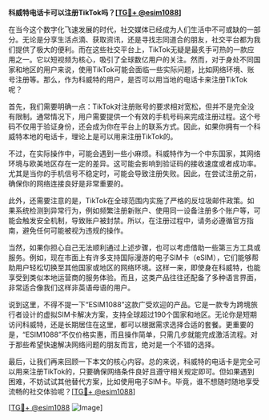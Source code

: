 **科威特电话卡可以注册TikTok吗？[[TG💪+ @esim1088](https://t.me/s/esim1088)]**

在当今这个数字化飞速发展的时代，社交媒体已经成为人们生活中不可或缺的一部分。无论是分享生活点滴、获取资讯，还是寻找志同道合的朋友，社交平台都为我们提供了极大的便利。而在这些社交平台上，TikTok无疑是最炙手可热的一款应用之一。它以短视频为核心，吸引了全球数亿用户的关注。然而，对于身处不同国家和地区的用户来说，使用TikTok可能会面临一些实际问题，比如网络环境、账号注册等。那么，作为科威特的用户，是否可以用当地的电话卡来注册TikTok呢？

首先，我们需要明确一点：TikTok对注册账号的要求相对宽松，但并不是完全没有限制。通常情况下，用户需要提供一个有效的手机号码来完成注册过程。这个号码不仅用于验证身份，还会成为你在平台上的联系方式。因此，如果你拥有一个科威特本地的电话卡，理论上是可以用来注册TikTok的。

不过，在实际操作中，可能会遇到一些小麻烦。科威特作为一个中东国家，其网络环境与欧美地区存在一定的差异。这可能会影响到验证码的接收速度或者成功率。尤其是当你的手机信号不稳定时，可能会导致注册失败。因此，在尝试注册之前，确保你的网络连接良好是非常重要的。

此外，还需要注意的是，TikTok在全球范围内实施了严格的反垃圾邮件政策。如果系统检测到异常行为，例如频繁注册新账户、使用同一设备注册多个账户等，可能会触发安全机制，导致账户被封禁。所以，在注册过程中，请务必遵循官方指南，避免任何可能被视为违规的操作。

当然，如果你担心自己无法顺利通过上述步骤，也可以考虑借助一些第三方工具或服务。例如，现在市面上有许多支持国际漫游的电子SIM卡（eSIM），它们能够帮助用户轻松切换至其他国家或地区的网络环境。这样一来，即使身在科威特，也能享受到类似本地运营商的服务体验。而且，这类产品往往还配备了多种语言界面，非常适合像我们这样非英语母语的用户。

说到这里，不得不提一下“ESIM1088”这款广受欢迎的产品。它是一款专为跨境旅行者设计的虚拟SIM卡解决方案，支持全球超过190个国家和地区。无论你是短期访问科威特，还是长期居住在这里，都可以根据需求选择合适的套餐。更重要的是，“ESIM1088”不仅价格实惠，而且操作简单，只需几步就能完成激活流程。对于那些希望快速解决网络问题的朋友而言，绝对是一个不错的选择。

最后，让我们再来回顾一下本文的核心内容。总的来说，科威特的电话卡是完全可以用来注册TikTok的，只要确保网络条件良好且遵守相关规定即可。但如果遇到困难，不妨试试其他替代方案，比如使用电子SIM卡。毕竟，谁不想随时随地享受流畅的社交体验呢？[[TG💪+ @esim1088](https://t.me/s/esim1088)]

[[TG💪+ @esim1088](https://t.me/s/esim1088) ![Image](https://i.postimg.cc/4NQfJmqS/Snipaste-2025-05-13-00-14-12.png)]